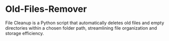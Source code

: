 # Old-Files-Remover
File Cleanup is a Python script that automatically deletes old files and empty directories within a chosen folder path, streamlining file organization and storage efficiency.
